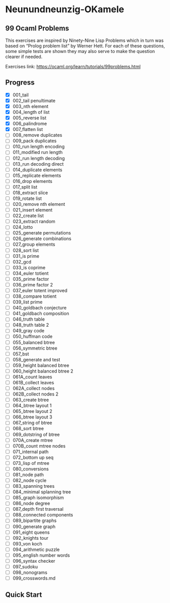 # Neunundneunzig-OKamele

## 99 Ocaml Problems

This exercises are inspired by Ninety-Nine Lisp Problems which in turn was based on “Prolog problem list” by Werner Hett. For each of these questions, some simple tests are shown they may also serve to make the question clearer if needed.

Exercises link: https://ocaml.org/learn/tutorials/99problems.html

## Progress

- [x] 001_tail
- [x] 002_tail penultimate
- [x] 003_nth element
- [x] 004_length of list
- [x] 005_reverse list
- [x] 006_palindrome
- [x] 007_flatten list
- [ ] 008_remove duplicates
- [ ] 009_pack duplicates
- [ ] 010_run length encoding
- [ ] 011_modified run length
- [ ] 012_run length decoding
- [ ] 013_run decoding direct
- [ ] 014_duplicate elements
- [ ] 015_replicate elements
- [ ] 016_drop elements
- [ ] 017_split list
- [ ] 018_extract slice
- [ ] 019_rotate list
- [ ] 020_remove nth element
- [ ] 021_insert element
- [ ] 022_create list
- [ ] 023_extract random
- [ ] 024_lotto
- [ ] 025_generate permutations
- [ ] 026_generate combinations
- [ ] 027_group elements
- [ ] 028_sort list
- [ ] 031_is prime
- [ ] 032_gcd
- [ ] 033_is coprime
- [ ] 034_euler totient
- [ ] 035_prime factor
- [ ] 036_prime factor 2
- [ ] 037_euler totent improved
- [ ] 038_compare totient
- [ ] 039_list prime
- [ ] 040_goldbach conjecture
- [ ] 041_goldbach composition
- [ ] 046_truth table
- [ ] 048_truth table 2
- [ ] 049_gray code
- [ ] 050_huffman code
- [ ] 055_balanced btree
- [ ] 056_symmetric btree
- [ ] 057_bst
- [ ] 058_generate and test
- [ ] 059_height balanced btree
- [ ] 060_height balanced btree 2
- [ ] 061A_count leaves
- [ ] 061B_collect leaves
- [ ] 062A_collect nodes
- [ ] 062B_collect nodes 2
- [ ] 063_create btree
- [ ] 064_btree layout 1
- [ ] 065_btree layout 2
- [ ] 066_btree layout 3
- [ ] 067_string of btree
- [ ] 068_sort btree
- [ ] 069_dotstring of btree
- [ ] 070A_create mtree
- [ ] 070B_count mtree nodes
- [ ] 071_internal path
- [ ] 072_bottom up seq
- [ ] 073_lisp of mtree
- [ ] 080_conversions
- [ ] 081_node path
- [ ] 082_node cycle
- [ ] 083_spanning trees
- [ ] 084_minimal splanning tree
- [ ] 085_graph isomorphism
- [ ] 086_node degree
- [ ] 087_depth first traversal
- [ ] 088_connected components
- [ ] 089_bipartite graphs
- [ ] 090_generate graph
- [ ] 091_eight queens
- [ ] 092_knights tour
- [ ] 093_von koch
- [ ] 094_arithmetic puzzle
- [ ] 095_english number words
- [ ] 096_syntax checker
- [ ] 097_sudoku
- [ ] 098_nonograms
- [ ] 099_crosswords.md

## Quick Start
